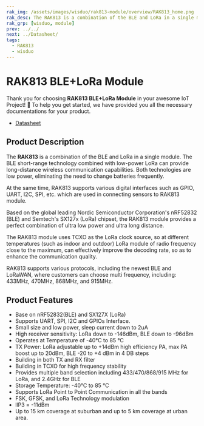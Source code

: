 ```yaml
---
rak_img: /assets/images/wisduo/rak813-module/overview/RAK813_home.png
rak_desc: The RAK813 is a combination of the BLE and LoRa in a single module. The BLE short-range technology combined with low-power LoRa can provide long-distance wireless communication capabilities. Both technologies are low power, eliminating the need to change batteries frequently.
rak_grp: [wisduo, module]
prev: ../../
next: ../Datasheet/
tags:
  - RAK813
  - wisduo
---
```


# RAK813 BLE+LoRa Module
Thank you for choosing **RAK813 BLE+LoRa Module** in your awesome IoT Project! 🎉 To help you get started, we have provided you all the necessary documentations for your product.

* [Datasheet](../Datasheet/)
<!-- <rk-img
  src="/assets/images/wisduo/rak813-module/datasheet/overview/RAK813.jpg"
  width="30%"
  caption="RAK813 Module"
/> -->

## Product Description

The **RAK813** is a combination of the BLE and LoRa in a single module. The BLE short-range technology combined with low-power LoRa can provide long-distance wireless communication capabilities. Both technologies are low power, eliminating the need to change batteries frequently.

At the same time, RAK813 supports various digital interfaces such as GPIO, UART, I2C, SPI, etc. which are used in connecting sensors to RAK813 module.

Based on the global leading Nordic Semiconductor Corporation's nRF52832 (BLE)
and Semtech's SX127x (LoRa) chipset, the RAK813 module provides a perfect
combination of ultra low power and ultra long distance.

The RAK813 module uses
TCXO as the LoRa clock source, so at different temperatures (such as indoor and
outdoor) LoRa module of radio frequency close to the maximum, can effectively
improve the decoding rate, so as to enhance the communication quality.

RAK813 supports various protocols, including the newest BLE and LoRaWAN, where customers can choose multi frequency, including: 433MHz, 470MHz, 868MHz, and 915MHz.

<!-- <rk-btn
  src="../Datasheet/"
  label="View Datasheet for the RAK813 BLE+LoRa ModuleModule Module"
/>

<rk-quick-links :params="$page.frontmatter.params.qlinks1"/> -->

## Product Features

- Base on nRF52832(BLE) and SX127X (LoRa)
- Supports UART, SPI, I2C and GPIOs Interface.
- Small size and low power, sleep current down to 2uA
- High receiver sensitivity: LoRa down to -146dBm, BLE down to -96dBm
- Operates at Temperature of -40°C to 85 °C
- TX Power: LoRa adjustable up to +14dBm high efficiency PA, max PA boost up to 20dBm, BLE -20 to +4 dBm in 4 DB steps
- Building in both TX and RX filter
- Building in TCXO for high frequency stability
- Provides multiple band selection including 433/470/868/915 MHz for LoRa, and 2.4GHz for BLE
- Storage Temperature: -40°C to 85 °C
- Supports LoRa Point to Point Communication in all the bands
- FSK, GFSK, and LoRa Technology modulation
- llP3 = -11dBm
- Up to 15 km coverage at suburban and up to 5 km coverage at urban area.
